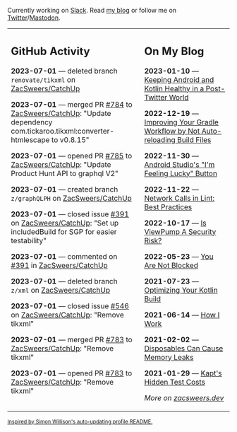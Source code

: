 Currently working on [Slack](https://slack.com/). Read [my blog](https://zacsweers.dev/) or follow me on [Twitter](https://twitter.com/ZacSweers)/[Mastodon](https://hachyderm.io/@ZacSweers).

<table><tr><td valign="top" width="60%">

## GitHub Activity
<!-- githubActivity starts -->
**2023-07-01** — deleted branch `renovate/tikxml` on [ZacSweers/CatchUp](https://github.com/ZacSweers/CatchUp)

**2023-07-01** — merged PR [#784](https://github.com/ZacSweers/CatchUp/pull/784) to [ZacSweers/CatchUp](https://github.com/ZacSweers/CatchUp): "Update dependency com.tickaroo.tikxml:converter-htmlescape to v0.8.15"

**2023-07-01** — opened PR [#785](https://github.com/ZacSweers/CatchUp/pull/785) to [ZacSweers/CatchUp](https://github.com/ZacSweers/CatchUp): "Update Product Hunt API to graphql V2"

**2023-07-01** — created branch `z/graphQLPH` on [ZacSweers/CatchUp](https://github.com/ZacSweers/CatchUp)

**2023-07-01** — closed issue [#391](https://github.com/ZacSweers/CatchUp/issues/391) on [ZacSweers/CatchUp](https://github.com/ZacSweers/CatchUp): "Set up includedBuild for SGP for easier testability"

**2023-07-01** — commented on [#391](https://github.com/ZacSweers/CatchUp/issues/391#issuecomment-1615530821) in [ZacSweers/CatchUp](https://github.com/ZacSweers/CatchUp)

**2023-07-01** — deleted branch `z/xml` on [ZacSweers/CatchUp](https://github.com/ZacSweers/CatchUp)

**2023-07-01** — closed issue [#546](https://github.com/ZacSweers/CatchUp/issues/546) on [ZacSweers/CatchUp](https://github.com/ZacSweers/CatchUp): "Remove tikxml"

**2023-07-01** — merged PR [#783](https://github.com/ZacSweers/CatchUp/pull/783) to [ZacSweers/CatchUp](https://github.com/ZacSweers/CatchUp): "Remove tikxml"

**2023-07-01** — opened PR [#783](https://github.com/ZacSweers/CatchUp/pull/783) to [ZacSweers/CatchUp](https://github.com/ZacSweers/CatchUp): "Remove tikxml"
<!-- githubActivity ends -->
</td><td valign="top" width="40%">

## On My Blog
<!-- blog starts -->
**2023-01-10** — [Keeping Android and Kotlin Healthy in a Post-Twitter World](https://www.zacsweers.dev/keeping-android-healthy/)

**2022-12-19** — [Improving Your Gradle Workflow by Not Auto-reloading Build Files](https://www.zacsweers.dev/improving-your-workflow-by-not-auto-reloading-build-files/)

**2022-11-30** — [Android Studio's "I'm Feeling Lucky" Button](https://www.zacsweers.dev/android-studios-im-feeling-lucky-button/)

**2022-11-22** — [Network Calls in Lint: Best Practices](https://www.zacsweers.dev/network-calls-in-lint-best-practices/)

**2022-10-17** — [Is ViewPump A Security Risk?](https://www.zacsweers.dev/is-viewpump-a-security-risk/)

**2022-05-23** — [You Are Not Blocked](https://www.zacsweers.dev/you-are-not-blocked/)

**2021-07-23** — [Optimizing Your Kotlin Build](https://www.zacsweers.dev/optimizing-your-kotlin-build/)

**2021-06-14** — [How I Work](https://www.zacsweers.dev/how-i-work/)

**2021-02-02** — [Disposables Can Cause Memory Leaks](https://www.zacsweers.dev/disposables-can-cause-memory-leaks/)

**2021-01-29** — [Kapt's Hidden Test Costs](https://www.zacsweers.dev/kapts-hidden-test-costs/)
<!-- blog ends -->
_More on [zacsweers.dev](https://zacsweers.dev/)_
</td></tr></table>

<sub><a href="https://simonwillison.net/2020/Jul/10/self-updating-profile-readme/">Inspired by Simon Willison's auto-updating profile README.</a></sub>